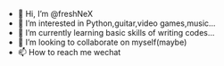 - 👋 Hi, I’m @freshNeX
- 👀 I’m interested in Python,guitar,video games,music...
- 🌱 I’m currently learning basic skills of writing codes...
- 💞️ I’m looking to collaborate on myself(maybe)
- 📫 How to reach me wechat

<!---
freshNeX/freshNeX is a ✨ special ✨ repository because its `README.md` (this file) appears on your GitHub profile.
You can click the Preview link to take a look at your changes.
--->
